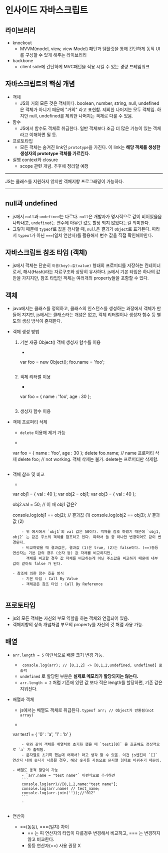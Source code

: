 # 인사이드 자바스크립트

## 라이브러리
- knockout
    - MVVM(model, view, view Model) 패턴과 템플릿을 통해 간단하게 동적 UI를 구성할 수 있게 해주는 라이브러리
- backbone
    - client side에 간단하게 MVC패턴을 적용 시킬 수 있는 경량 프레임워크

## 자바스크립트의 핵심 개념
- 객체
    - JS의 거의 모든 것은 객체이다. boolean, number, string, null, undefined 은 객체가 아니기 때문에 "거의" 라고 표현함. 제외한 나머지는 모두 객체임. 하지만 null, undefined를 제외한 나머지는 객체로 다룰 수 있음.
- 함수
    - JS에서 함수도 객체로 취급한다. 일반 객체보다 조금 더 많은 기능이 있는 객체 라고 이해하면 될 듯.
- 프로토타입
    - 모든 객체는 숨겨진 link인 `prototype`을 가진다. 이 link는 **해당 객체를 생성한 생성자의 prototype 객체를 가르킨다.** 
- 실행 context와 closure
    - scope 관련 개념. 추후에 정리할 예정
    
--- 

JS는 클래스를 지원하지 않지만 객체지향 프로그래밍이 가능하다. 

--- 

## null과 undefined
 - js에서 `null`과 `undefined`는 다르다. `null`은 개발자가 명시적으로 값이 비어있을음 나타내고, `undefined`는 변수에 아무런 값도 할당 되지 않았다는걸 의미한다.
 - 그렇기 때문에 `typeof`로 값을 검사할 때, `null`은 결과가 `Object`로 표기된다. 따라서 `typeof`가 아닌 `===`(일치 연산자)를 활용해서 변수 값을 직접 확인해야한다.

## 자바스크립트 참조 타입 (객체)
- js에서 객체는 단순히 `이름(key):값(value)` 형태의 프로퍼티를 저장하는 컨테이너로서, 해시(Hash)라는 자료구조와 상당히 유사하다. js에서 기본 타입은 하나의 값 만을 가지지만, 참조 타입인 객체는 여러개의 property들을 포함할 수 있다.
    
## 객체
- java에서는 클래스를 정의하고, 클래스의 인스턴스를 생성하는 과정에서 객체가 만들어 지지만, js에서는 클래스라는 개념은 없고, 객체 리터럴이나 생성자 함수 등 별도의 생성 방식이 존재한다.
- 객체 생성 방법
    1. 기본 재공 Object() 객체 생성자 함수를 이용
        - ```
        var foo = new Object();
        foo.name = 'foo';
        ```
    2. 객체 리터럴 이용
        - ```
        var foo = {
            name : 'foo',
            age : 30
        };
        ```
    3. 생성자 함수 이용

- 객체 프로퍼티 삭제
    - `delete` 이용해 제거 가능
    - ```
    var foo = {
            name : 'foo',
            age : 30
        };
    delete foo.name; // name 프로퍼티 삭제
    delete foo; // not working. 객체 삭제는 불가. delete는 프로퍼티만 삭제함.
    ```

- 객체 참조 및 비교
    - ```
    var obj1 = {
        val : 40
    };
    var obj2 = obj1;
    var obj3 =  {
        val : 40
    };
    
    obj2.val = 50; // 이 때 obj1 값은?
    
    console.log(obj1 == obj2); // 결과값 (1)
    console.log(obj2 == obj3); // 결과값 (2)
    ```
        - 위 예시에서 `obj1`의 val 값은 50이다. 객체를 참조 하였기 때문에 `obj1, obj2` 는 같은 주소의 객체를 참조하고 있다. 따라서 둘 중 하나만 변경되어도 같이 변경된다.
        - 비교하였을 때 결과값은, 결과값 (1)은 true, (2)는 false이다. (==)동등 연산자는 기본 값의 경우 (숫자 등) 값 자체를 비교하지만,   
          객체를 비교할 경우 값 자체를 비교하는게 아닌 주소값을 비교하기 때문에 내부 값이 같아도 false 가 된다.
        
    - 참조에 의햔 함수 호출 방식
        - 기본 타입 : Call By Value
        - 객체같은 참조 타입 : Call By Reference


## 프로토타입

- js의 모든 객체는 자신의 부모 역할을 하는 객체와 연결되어 있음.
- 객체지향의 상속 개념처럼 부모의 property를 자신의 것 처럼 사용 가능.

## 배열

- `arr.length = 5` 이런식으로 배열 크기 변경 가능.
    - ``` console.log(arr); // [0,1,2] -> [0,1,2,undefined, undefined] 로 출력```
    - `undefined` 로 할당된 부분은 **실제로 메모리가 할당되지는 않는다.**
    - `arr.length = 2` 처럼 기존에 있던 값 보다 적은 length를 할당하면, 기존 값은 지워진다.

- 배열과 객체
    - js에서는 배열도 객체로 취급된다. `typeof arr; // Object가 반환됨(not array)` 
    - ```
    var test1 = {
        '0' : 'a',
        '1' : 'b'
    }
    ```
        - 위와 같이 객체를 배열처럼 초기화 했을 때 `test1[0]` 을 호출해도 정상적으로 `a` 가 출력됨.
        - 문자열로 초기화 했는데 어째서? 라고 생각 할 수 있음. 이건 js엔진이 `[]` 연산자 내에 숫자가 사용될 경우, 해당 숫자를 자동으로 문자열 형태로 바꿔주기 때문임.
        
    - 배열도 동적 할당이 가능
        - `arr.name = "test name"` 이런식으로 추가하면 
        ```
        console.log(arr)//[0,1,2,name:"test name"];
        console.log(arr.name) // test_name;
        console.log(arr.join(''));//"012"
        ```
        - 
        
- 연산자
    - ==(동등), ===(일치) 차이
        - == 는 피 연산자의 타입이 다를경우 변경해서 비교하고, === 는 변경하지 않고 비교한다.
        - 동등 연산자(==) 사용 권장 X 

    